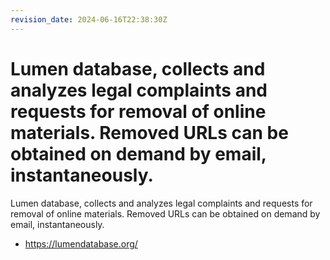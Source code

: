 ```yaml
---
revision_date: 2024-06-16T22:38:30Z
---
```

# Lumen database, collects and analyzes legal complaints and requests for removal of online materials. Removed URLs can be obtained on demand by email, instantaneously.
Lumen database, collects and analyzes legal complaints and requests for removal of online materials. Removed URLs can be obtained on demand by email, instantaneously.
* https://lumendatabase.org/